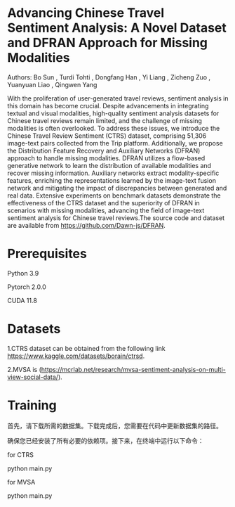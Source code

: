 # Advancing Chinese Travel Sentiment Analysis: A Novel Dataset and DFRAN Approach for Missing Modalities
Authors: Bo Sun , Turdi Tohti , Dongfang Han , Yi Liang , Zicheng Zuo , Yuanyuan Liao , Qingwen Yang

With the proliferation of user-generated travel reviews, sentiment analysis in this domain has become crucial. Despite advancements in integrating textual and visual modalities, high-quality sentiment analysis datasets for Chinese travel reviews remain limited, and the challenge of missing modalities is often overlooked. To address these issues, we introduce the Chinese Travel Review Sentiment (CTRS) dataset, comprising 51,306 image-text pairs collected from the Trip platform. Additionally, we propose the Distribution Feature Recovery and Auxiliary Networks (DFRAN) approach to handle missing modalities. DFRAN utilizes a flow-based generative network to learn the distribution of available modalities and recover missing information. Auxiliary networks extract modality-specific features, enriching the representations learned by the image-text fusion network and mitigating the impact of discrepancies between generated and real data. Extensive experiments on benchmark datasets demonstrate the effectiveness of the CTRS dataset and the superiority of DFRAN in scenarios with missing modalities, advancing the field of image-text sentiment analysis for Chinese travel reviews.The source code and dataset are available from https://github.com/Dawn-js/DFRAN.

# Prerequisites
Python 3.9

Pytorch 2.0.0

CUDA 11.8
# Datasets

1.CTRS dataset can be obtained from the following link https://www.kaggle.com/datasets/borain/ctrsd.

2.MVSA is (https://mcrlab.net/research/mvsa-sentiment-analysis-on-multi-view-social-data/).  

# Training
首先，请下载所需的数据集。下载完成后，您需要在代码中更新数据集的路径。

确保您已经安装了所有必要的依赖项。接下来，在终端中运行以下命令：

for CTRS

python main.py

for MVSA

python main.py
